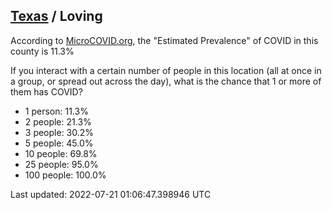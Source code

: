 
## [Texas](/united-states/texas) / Loving

According to [MicroCOVID.org](http://microcovid.org),
the "Estimated Prevalence" of COVID in this county is 11.3%

If you interact with a certain number of people in this location
(all at once in a group, or spread out across the day), what is the chance that
1 or more of them has COVID?

- 1 person: 11.3%
- 2 people: 21.3%
- 3 people: 30.2%
- 5 people: 45.0%
- 10 people: 69.8%
- 25 people: 95.0%
- 100 people: 100.0%

Last updated: 2022-07-21 01:06:47.398946 UTC
